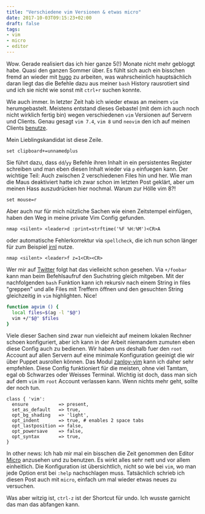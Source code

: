 ```yaml
---
title: "Verschiedene vim Versionen & etwas micro"
date: 2017-10-03T09:15:23+02:00
draft: false
tags:
- vim
- micro
- editor
---
```


Wow. Gerade realisiert das ich hier ganze 5(!) Monate nicht mehr gebloggt
habe. Quasi den ganzen Sommer über. Es fühlt sich auch ein bisschen fremd
an wieder mit [hugo](https://gohugo.io) zu arbeiten, was wahrscheinlich
hauptsächlich daran liegt das die Befehle dazu aus meiner `bash` History
rausrotiert sind und ich sie nicht wie sonst mit `ctrl+r` suchen konnte.

Wie auch immer. In letzter Zeit hab ich wieder etwas an meinem `vim` herumgebastelt.
Meistens entstand dieses Gebastel (mit dem ich auch noch nicht wirklich fertig bin)
wegen verschiedenen `vim` Versionen auf Servern und Clients. Genau gesagt `vim 7.4`,
`vim 8` und `neovim` den ich auf meinen Clients [benutze](https://noqqe.de/blog/2017/04/15/neovim/).

Mein Lieblingskandidat ist diese Zeile.

``` vim
set clipboard+=unnamedplus
```

Sie führt dazu, dass `dd`/`yy` Befehle ihren Inhalt in ein persistentes
Register schreiben und man eben diesen Inhalt wieder via `p` einfuegen
kann. Der wichtige Teil: Auch zwischen 2 verschiedenen Files hin und her.
Wie man die Maus deaktiviert hatte ich zwar schon im letzten Post geklärt,
aber um meinen Hass auszudrücken hier nochmal. Warum zur Hölle vim 8?!

``` vim
set mouse=r
```

Aber auch nur für mich nützliche Sachen wie einen Zeitstempel einfügen,
haben den Weg in meine private Vim Config gefunden.

``` vim
nmap <silent> <leader>d :print=strftime('%F %H:%M')<CR>A
```

oder automatische Fehlerkorrektur via `spellcheck`, die ich nun schon
länger für zum Beispiel [jrnl](http://jrnl.sh) nutze.

``` vim
nmap <silent> <leader>f z=1<CR><CR>
```

Wer mir auf [Twitter](https://twitter.com/noqqe) folgt hat das vielleicht
schon gesehen. Via `+/foobar` kann man beim Befehlsaufruf den Suchstring
gleich mitgeben. Mit der nachfolgenden `bash` Funktion kann ich rekursiv
nach einem String in files "greppen" und alle Files mit Treffern öffnen und
den gesuchten String gleichzeitig in `vim` highlighten. Nice!

``` bash
function agvim () {
  local files=$(ag -l "$@")
  vim +/"$@" $files
}
```

Viele dieser Sachen sind zwar nun vielleicht auf meinem lokalen Rechner
schoen konfiguriert, aber ich kann in der Arbeit niemandem zumuten eben
diese Config auch zu bedienen. Wir haben uns deshalb fuer den `root`
Account auf allen Servern auf eine minimale Konfiguration geeinigt die wir
über Puppet ausrollen können. Das Modul
[zanloy-vim](https://forge.puppet.com/zanloy/vim/readme) kann ich daher
sehr empfehlen. Diese Config funktioniert für die meisten, ohne viel
Tamtam, egal ob Schwarzes oder Weisses Terminal. Wichtig ist doch, dass man
sich auf dem `vim` im `root` Account verlassen kann. Wenn nichts mehr geht,
sollte der noch tun.

``` puppet
class { 'vim':
  ensure           => present,
  set_as_default   => true,
  opt_bg_shading   => 'light',
  opt_indent       => true, # enables 2 space tabs
  opt_lastposition => false,
  opt_powersave    => false,
  opt_syntax       => true,
}
```

In other news: Ich hab mir mal ein bisschen die Zeit genommen den Editor
[Micro](https://micro-editor.github.io) anzusehen und zu benutzen. Es
wirkt alles sehr nett und vor allem einheitlich. Die Konfiguration ist
übersichtlich, nicht so wie bei `vim`, wo man jede Option erst bei `:help`
nachschlagen muss. Tatsächlich schrieb ich diesen Post auch mit `micro`,
einfach um mal wieder etwas neues zu versuchen.

Was aber witzig ist, `ctrl-z` ist der Shortcut für undo. Ich wusste garnicht
das man das abfangen kann.
